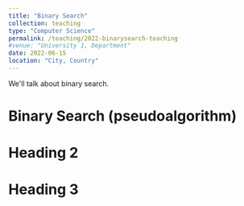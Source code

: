 ```yaml
---
title: "Binary Search"
collection: teaching
type: "Computer Science"
permalink: /teaching/2022-binarysearch-teaching
#venue: "University 1, Department"
date: 2022-06-15
location: "City, Country"
---
```


We'll talk about binary search. 

Binary Search (pseudoalgorithm) 
======

Heading 2
======

Heading 3
======
